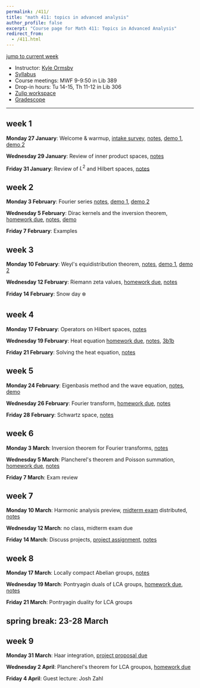 ```yaml
---
permalink: /411/
title: "math 411: topics in advanced analysis"
author_profile: false
excerpt: "Course page for Math 411: Topics in Advanced Analysis"
redirect_from: 
  - /411.html
---
```


[jump to current week](#week-8)  

  - Instructor: [Kyle Ormsby](kyleormsby.github.io)
  - [Syllabus](/files/411/411syllabus.pdf)
  - Course meetings: MWF 9-9:50 in Lib 389
  - Drop-in hours: Tu 14-15, Th 11-12 in Lib 306
  - [Zulip workspace](https://math411-2025.zulipchat.com/)
  - [Gradescope](https://www.gradescope.com/courses/966524)

---

## week 1

**Monday 27 January**: Welcome & warmup, [intake survey](https://forms.gle/5ewmtt5BDPmGG6cj7), [notes](/files/411/411_01.pdf), [demo 1](https://sage.brandoncurtis.com/fourier.html), [demo 2](https://gofigure.impara.ai)

**Wednesday 29 January**: Review of inner product spaces, [notes](/files/411/411_02.pdf)

**Friday 31 January**: Review of $L^2$ and Hilbert spaces, [notes](/files/411/411_03.pdf)

## week 2

**Monday 3 February**: Fourier series [notes](/files/411/411_04.pdf), [demo 1](https://www.desmos.com/calculator/vlqqofyaij), [demo 2](https://www.desmos.com/calculator/dp1ynlaiwb)

**Wednesday 5 February**: Dirac kernels and the inversion theorem, [homework due](/files/411/week02.pdf), [notes](/files/411/411_05.pdf), [demo](https://www.desmos.com/calculator/ay5ip2sj7p)

**Friday 7 February**: Examples


## week 3

**Monday 10 February**: Weyl's equidistribution theorem, [notes](/files/411/411_07.pdf), [demo 1](https://www.desmos.com/calculator/mcqlmavwbe), [demo 2](https://www.desmos.com/calculator/rzwkea6hdw)

**Wednesday 12 February**: Riemann zeta values, [homework due](/files/411/week03.pdf), [notes](/files/411/411_08.pdf)

**Friday 14 February**: Snow day ❄️

## week 4

**Monday 17 February**: Operators on Hilbert spaces, [notes](/files/411/411_09.pdf)

**Wednesday 19 February**: Heat equation [homework due](/files/411/week04.pdf), [notes](/files/411/411_10.pdf), [3b1b](https://www.youtube.com/watch?v=ly4S0oi3Yz8&list=PLZHQObOWTQDNPOjrT6KVlfJuKtYTftqH6&index=2&ab_channel=3Blue1Brown)

**Friday 21 February**: Solving the heat equation, [notes](/files/411/411_11.pdf)

## week 5

**Monday 24 February**: Eigenbasis method and the wave equation, [notes](/files/411/411_12.pdf), [demo](https://www.desmos.com/calculator/a034h2mua5)

**Wednesday 26 February**: Fourier transform, [homework due](/files/411/week05.pdf), [notes](/files/411/411_13.pdf)

**Friday 28 February**: Schwartz space, [notes](/files/411/411_14.pdf)

## week 6

**Monday 3 March**: Inversion theorem for Fourier transforms, [notes](/files/411/411_15.pdf)

**Wednesday 5 March**: Plancherel's theorem and Poisson summation, [homework due](/files/411/week06.pdf), [notes](/files/411/411_16.pdf)

**Friday 7 March**: Exam review

## week 7

**Monday 10 March**: Harmonic analysis preview, [midterm exam](/files/411/midterm.pdf) distributed, [notes](/files/411/411_17.pdf)

**Wednesday 12 March**: no class, midterm exam due

**Friday 14 March**: Discuss projects, [project assignment](/files/411/project.pdf), [notes](/files/411/411_18.pdf)

## week 8

**Monday 17 March**: Locally compact Abelian groups, [notes](/files/411/411_19.pdf)

**Wednesday 19 March**: Pontryagin duals of LCA groups, [homework due](/files/411/week08.pdf), [notes](/files/411/411_20.pdf)

**Friday 21 March**: Pontryagin duality for LCA groups

## spring break: 23-28 March

## week 9

**Monday 31 March**: Haar integration, [project proposal due](/files/411/project.pdf)

**Wednesday 2 April**: Plancherel's theorem for LCA groupos, [homework due](/files/411/week09.pdf)

**Friday 4 April**: Guest lecture: Josh Zahl

<!--
## week 10

**Monday 7 April**:

**Wednesday 9 April**: homework due

**Friday 11 April**:

## week 11

**Monday 14 April**:

**Wednesday 16 April**: homework due

**Friday 18 April**:

## week 12

**Monday 21 April**: paper draft due

**Wednesday 23 April**: student presentations

**Friday 25 April**: student presentations

## week 13

**Monday 28 April**: student presentations

**Wednesday 30 April**: student presentations

**Friday 2 May**: student presentations

## reading week: 5-9 May

## finals week

**Monday 12 May**: final exam distributed

**Wednesday 14 May**: final exam due

-->
